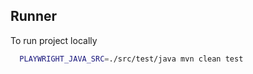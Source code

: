 ## Runner

To run project locally

```bash
  PLAYWRIGHT_JAVA_SRC=./src/test/java mvn clean test
```
